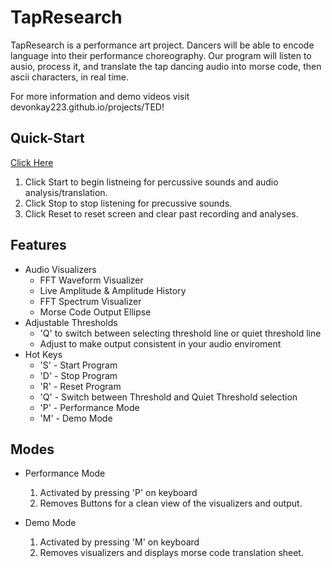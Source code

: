 # TapResearch

TapResearch is a performance art project. Dancers will be able to encode language into their performance choreography. Our program will listen to ausio, process it, and translate the tap dancing audio into morse code, then ascii characters, in real time.

For more information and demo videos visit devonkay223.github.io/projects/TED!

Quick-Start
-----------
[Click Here](https://devonkay223.github.io/TapResearch)
1. Click Start to begin listneing for percussive sounds and audio analysis/translation. 
2. Click Stop to stop listening for precussive sounds.
3. Click Reset to reset screen and clear past recording and analyses.

Features
--------
* Audio Visualizers
  - FFT Waveform Visualizer 
  - Live Amplitude & Amplitude History
  - FFT Spectrum Visualizer
  - Morse Code Output Ellipse
* Adjustable Thresholds
  - 'Q' to switch between selecting threshold line or quiet threshold line
  - Adjust to make output consistent in your audio enviroment
* Hot Keys
  - 'S' - Start Program
  - 'D' - Stop Program
  - 'R' - Reset Program
  - 'Q' - Switch between Threshold and Quiet Threshold selection
  - 'P' - Performance Mode
  - 'M' - Demo Mode


Modes
-----
* Performance Mode
  1. Activated by pressing 'P' on keyboard
  2. Removes Buttons for a clean view of the visualizers and output.

* Demo Mode
  1. Activated by pressing 'M' on keyboard
  2. Removes visualizers and displays morse code translation sheet.
 
